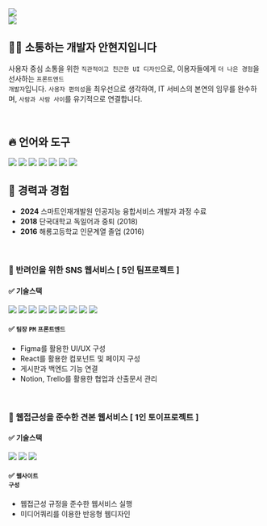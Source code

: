 <img src="https://capsule-render.vercel.app/api?type=waving&height=300&color=gradient&text=AN%20HYUNJI&reversal=true">

<br/>

<img src="https://avatars.githubusercontent.com/u/99975647?s=400&u=1ce15257fd6557f507d6d986d49ae66a18b59e24&v=4">

<br/>

## 🙋‍♀️ 소통하는 개발자 안현지입니다 

  사용자 중심 소통을 위한 <code>직관적이고 친근한 UI 디자인</code>으로, 이용자들에게 <code>더 나은 경험</code>을 선사하는 <code>프론트엔드 개발자</code>입니다. 
  <code>사용자 편의성</code>을 최우선으로 생각하여, IT 서비스의 본연의 임무를 완수하며, <code>사람과 사람 사이</code>를 유기적으로 연결합니다.


<br/>


## 🔥 언어와 도구 


<img src="https://img.shields.io/badge/javascript-F7DF1E?style=for-the-badge&logo=javascript&logoColor=black">
<img src="https://img.shields.io/badge/HTML-E34F26?style=for-the-badge&logo=html5&logoColor=white">
<img src="https://img.shields.io/badge/CSS-1572B6?style=for-the-badge&logo=css3&logoColor=white">
<img src="https://img.shields.io/badge/React-61DAFB?style=for-the-badge&logo=React&logoColor=black">
<img src="https://img.shields.io/badge/Figma-F24E1E?style=for-the-badge&logo=figma&logoColor=white">
<img src="https://img.shields.io/badge/Java-007396?style=for-the-badge&logo=java&logoColor=white"/> 
<img src="https://img.shields.io/badge/Python-3776AB?style=for-the-badge&logo=Python&logoColor=white"/> 

<br/>


## 🚩 경력과 경험

- <b>2024</b> 스마트인재개발원 인공지능 융합서비스 개발자 과정 수료
- <b>2018</b> 단국대학교 독일어과 중퇴 (2018)
- <b>2016</b> 해룡고등학교 인문계열 졸업 (2016)

<br/>


### 🔴 반려인을 위한 SNS 웹서비스 [ 5인 팀프로젝트 ]

  #### ✅ 기술스택  
  
  <img src="https://img.shields.io/badge/React-20232A?style=for-the-badge&logo=react&logoColor=61DAFB">  <img src="https://img.shields.io/badge/Spring_Boot-F2F4F9?style=for-the-badge&logo=spring-boot"> <img src="https://img.shields.io/badge/MySQL-005C84?style=for-the-badge&logo=mysql&logoColor=white"> <img src="    https://img.shields.io/badge/JavaScript-323330?style=for-the-badge&logo=javascript&logoColor=F7DF1E">  <img src="https://img.shields.io/badge/axios-671ddf?&style=for-the-badge&logo=axios&logoColor=white"> <img src="https://img.shields.io/badge/CSS3-1572B6?style=for-the-badge&logo=css3&logoColor=white"> <img src="https://img.shields.io/badge/Amazon_AWS-FF9900?style=for-the-badge&logo=amazonaws&logoColor=white"> <img src="https://img.shields.io/badge/Notion-000000?style=for-the-badge&logo=notion&logoColor=white"> <img src="https://img.shields.io/badge/Trello-0052CC?style=for-the-badge&logo=trello&logoColor=white">

  #### ✅ <code>팀장</code> <code>PM</code> <code>프론트엔드</code> 
  - Figma를 활용한 UI/UX 구성
  - React를 활용한 컴포넌트 및 페이지 구성
  - 게시판과 백엔드 기능 연결
  - Notion, Trello를 활용한 협업과 산출문서 관리


<br/>


### 🔴 웹접근성을 준수한 견본 웹서비스 [ 1인 토이프로젝트 ]

  #### ✅ 기술스택  
  
  <img src="https://img.shields.io/badge/HTML5-E34F26?style=for-the-badge&logo=html5&logoColor=white">
  <img src="https://img.shields.io/badge/CSS3-1572B6?style=for-the-badge&logo=css3&logoColor=white">
  <img src="https://img.shields.io/badge/JavaScript-323330?style=for-the-badge&logo=javascript&logoColor=F7DF1E">


  #### ✅ <code>웹사이트 구성</code>
  - 웹접근성 규정을 준수한 웹서비스 실행
  - 미디어쿼리를 이용한 반응형 웹디자인
